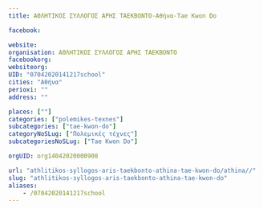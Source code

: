 ```yaml
---
title: ΑΘΛΗΤΙΚΟΣ ΣΥΛΛΟΓΟΣ ΑΡΗΣ ΤΑΕΚΒΟΝΤΟ-Αθήνα-Tae Kwon Do

facebook:

website:
organisation: ΑΘΛΗΤΙΚΟΣ ΣΥΛΛΟΓΟΣ ΑΡΗΣ ΤΑΕΚΒΟΝΤΟ
facebookorg:
websiteorg:
UID: "07042020141217school"
cities: "Αθήνα"
perioxi: ""
address: ""

places: [""]
categories: ["polemikes-texnes"]
subcategories: ["tae-kwon-do"]
categoryNoSLug: ["Πολεμικές τέχνες"]
subcategoriesNoSLug: ["Tae Kwon Do"]

orgUID: org14042020000908

url: "athlitikos-syllogos-aris-taekbonto-athina-tae-kwon-do/athina//"
slug: "athlitikos-syllogos-aris-taekbonto-athina-tae-kwon-do"
aliases:
    - /07042020141217school
---
```





